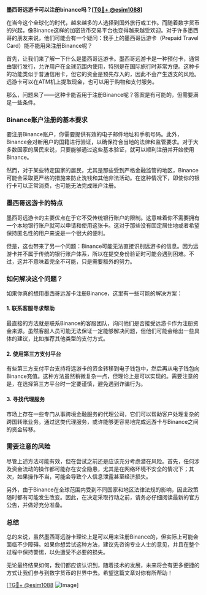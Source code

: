 **墨西哥远游卡可以注册binance吗？[[TG💪+ @esim1088](https://t.me/s/esim1088)]**

在当今这个全球化的时代，越来越多的人选择到国外旅行或工作。而随着数字货币的兴起，像Binance这样的加密货币交易平台也变得越来越受欢迎。对于许多墨西哥的朋友来说，他们可能会有一个疑问：我手上的墨西哥远游卡（Prepaid Travel Card）能不能用来注册Binance呢？

首先，让我们来了解一下什么是墨西哥远游卡。墨西哥远游卡是一种预付卡，通常由银行发行，允许用户在全球范围内使用，特别是在国际旅行时非常方便。这种卡的功能类似于普通信用卡，但它的资金是预先存入的，因此不会产生透支的风险。远游卡可以在ATM机上提取现金，也可以用于购物和支付服务。

那么，问题来了——这种卡能否用于注册Binance呢？答案是有可能的，但需要满足一些条件。

### Binance账户注册的基本要求

要注册Binance账户，你需要提供有效的电子邮件地址和手机号码。此外，Binance会对新用户的国籍进行验证，以确保符合当地的法律和监管要求。对于大多数国家的居民来说，只要能够通过这些基本验证，就可以顺利注册并开始使用Binance。

然而，对于某些特定国家的居民，尤其是那些受到严格金融监管的地区，Binance可能会采取更严格的措施来防止洗钱和其他非法活动。在这种情况下，即使你的银行卡可以正常消费，也可能无法完成账户注册。

### 墨西哥远游卡的特点

墨西哥远游卡的主要优点在于它不受传统银行账户的限制。这意味着你不需要拥有一个本地银行账户就可以申请和使用这张卡。这对于那些没有固定居住地或者希望保持匿名性的用户来说是一个很大的便利。

但是，这也带来了另一个问题：Binance可能无法直接识别远游卡的信息。因为远游卡并不属于传统的银行账户体系，所以在提交身份验证时可能会遇到困难。不过，这并不意味着完全不可能，只是需要额外的努力。

### 如何解决这个问题？

如果你真的想用墨西哥远游卡注册Binance，这里有一些可能的解决方案：

#### 1. 联系客服寻求帮助

最直接的方法就是联系Binance的客服团队，询问他们是否接受远游卡作为注册资金来源。虽然客服人员可能无法保证一定能够解决问题，但他们可能会给出一些具体的建议，比如推荐其他类型的支付方式。

#### 2. 使用第三方支付平台

有些第三方支付平台支持将远游卡的资金转移到电子钱包中，然后再从电子钱包向Binance充值。这种方法虽然稍微复杂一点，但理论上是可以实现的。需要注意的是，在选择第三方平台时一定要谨慎，避免遇到诈骗行为。

#### 3. 寻找代理服务

市场上存在一些专门从事跨境金融服务的代理公司，它们可以帮助客户处理复杂的跨国转账业务。通过这类代理服务，或许能够更容易地完成远游卡与Binance之间的资金转移。

### 需要注意的风险

尽管上述方法可能有效，但在尝试之前还是应该充分考虑潜在风险。首先，任何涉及资金流动的操作都可能存在安全隐患，尤其是在网络环境不安全的情况下；其次，如果操作不当，可能会导致个人信息泄露甚至经济损失。

另外，由于Binance在全球范围内受到不同国家和地区法律法规的影响，因此政策随时都有可能发生改变。因此，在决定采取行动之前，请务必仔细阅读最新的官方公告，并做好充分准备。

### 总结

总的来说，虽然墨西哥远游卡理论上是可以用来注册Binance的，但实际上可能会面临不少障碍。如果你想尝试这种方法，建议先咨询专业人士的意见，并且在整个过程中保持警惕，以免遭受不必要的损失。

无论最终结果如何，我们都应该认识到，随着技术的发展，未来将会有更多便捷的方式让我们参与到数字货币的世界中去。希望这篇文章对你有所帮助！

[[TG💪+ @esim1088](https://t.me/s/esim1088) ![Image](https://i.postimg.cc/4NQfJmqS/Snipaste-2025-05-13-00-14-12.png)]